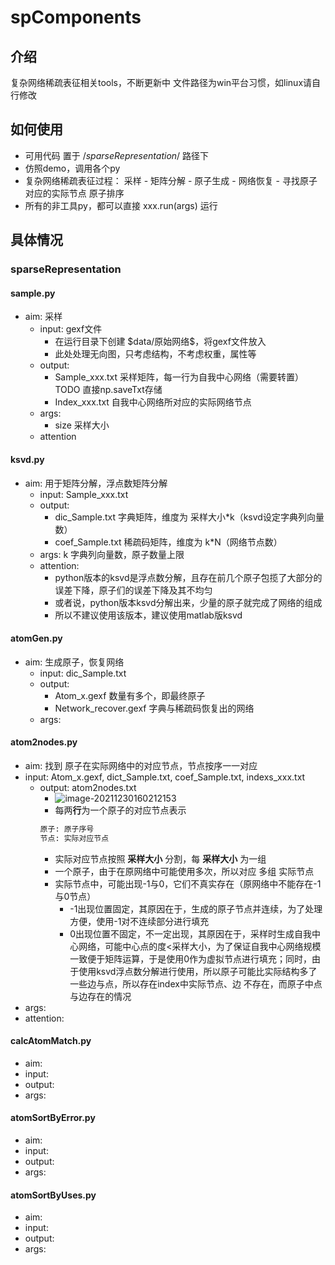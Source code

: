 # spComponents

## 介绍
复杂网络稀疏表征相关tools，不断更新中
文件路径为win平台习惯，如linux请自行修改

## 如何使用
- 可用代码 置于 $/sparseRepresentation/$ 路径下
- 仿照demo，调用各个py
- 复杂网络稀疏表征过程： 采样 - 矩阵分解 - 原子生成 - 网络恢复 - 寻找原子对应的实际节点
                                                       原子排序
- 所有的非工具py，都可以直接 xxx.run(args) 运行

## 具体情况
### sparseRepresentation
#### sample.py 
- aim: 采样
    - input: gexf文件
        - 在运行目录下创建 $data/原始网络\$，将gexf文件放入
        - 此处处理无向图，只考虑结构，不考虑权重，属性等
    - output: 
        - Sample_xxx.txt 采样矩阵，每一行为自我中心网络（需要转置） TODO 直接np.saveTxt存储
        - Index_xxx.txt 自我中心网络所对应的实际网络节点
    - args: 
        - size 采样大小
    - attention
#### ksvd.py 
- aim: 用于矩阵分解，浮点数矩阵分解
    - input: Sample_xxx.txt
    - output: 
        - dic_Sample.txt 字典矩阵，维度为 采样大小*k（ksvd设定字典列向量数）
        - coef_Sample.txt 稀疏码矩阵，维度为 k*N（网络节点数）
    - args: k 字典列向量数，原子数量上限
    - attention: 
        - python版本的ksvd是浮点数分解，且存在前几个原子包揽了大部分的误差下降，原子们的误差下降及其不均匀
        - 或者说，python版本ksvd分解出来，少量的原子就完成了网络的组成
        - 所以不建议使用该版本，建议使用matlab版ksvd

#### atomGen.py
- aim: 生成原子，恢复网络
    - input: dic_Sample.txt 
    - output: 
        - Atom_x.gexf 数量有多个，即最终原子
        - Network_recover.gexf 字典与稀疏码恢复出的网络
    - args:

#### atom2nodes.py 
- aim: 找到 原子在实际网络中的对应节点，节点按序一一对应
- input: Atom_x.gexf, dict_Sample.txt, coef_Sample.txt, indexs_xxx.txt
  - output: atom2nodes.txt
      - ![image-20211230160212153](https://gitee.com/huozuo/typoraImage/raw/master/img/image-20211230160212153.png)
      - 每两**行**为一个原子的对应节点表示
      ```txt
    原子: 原子序号
    节点: 实际对应节点
    ```
      - 实际对应节点按照 **采样大小** 分割，每 **采样大小** 为一组
      - 一个原子，由于在原网络中可能使用多次，所以对应 多组 实际节点
      - 实际节点中，可能出现-1与0，它们不真实存在（原网络中不能存在-1与0节点）
        - -1出现位置固定，其原因在于，生成的原子节点并连续，为了处理方便，使用-1对不连续部分进行填充
        - 0出现位置不固定，不一定出现，其原因在于，采样时生成自我中心网络，可能中心点的度<采样大小，为了保证自我中心网络规模一致便于矩阵运算，于是使用0作为虚拟节点进行填充；同时，由于使用ksvd浮点数分解进行使用，所以原子可能比实际结构多了一些边与点，所以存在index中实际节点、边 不存在，而原子中点与边存在的情况
- args:
- attention: 
#### calcAtomMatch.py
- aim: 
- input: 
- output:
- args:
#### atomSortByError.py
- aim: 
- input: 
- output:
- args:
#### atomSortByUses.py
- aim: 
- input: 
- output:
- args: